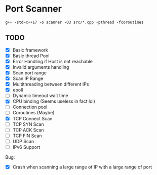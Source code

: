 # Port Scanner

```shell
g++ -std=c++17 -o scanner -O3 src/*.cpp -pthread -fcoroutines
```

## TODO
- [x] Basic framework
- [x] Basic thread Pool
- [x] Error Handling if Host is not reachable
- [x] Invalid arguments handling
- [x] Scan port range
- [x] Scan IP Range
- [x] Multithreading between different IPs
- [x] epoll
- [ ] Dynamic timeout wait time
- [x] CPU binding (Seems useless in fact lol)
- [ ] Connection pool
- [ ] Coroutines (Maybe)
- [x] TCP Connect Scan
- [ ] TCP SYN Scan
- [ ] TCP ACK Scan
- [ ] TCP FIN Scan
- [ ] UDP Scan
- [ ] IPv6 Support
  
Bug:
- [x] Crash when scanning a large range of IP with a large range of port